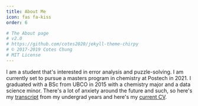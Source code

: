 ```yaml
---
title: About Me
icon: fas fa-kiss
order: 6

# The About page
# v2.0
# https://github.com/cotes2020/jekyll-theme-chirpy
# © 2017-2019 Cotes Chung
# MIT License
---
```


I am a student that's interested in error analysis and puzzle-solving. 
I am currently set to pursue a masters program in chemistry at Postech in 2021.
I graduated with a BSc from UBCO in 2015 with a chemistry major and a data science minor.
There's a lot of anxiety around the future and such, so here's my [transcript] from my undergrad years and here's my [current CV].

[transcript]: ../docs/undergradtranscript.pdf
[current CV]: ../docs/CV.pdf

